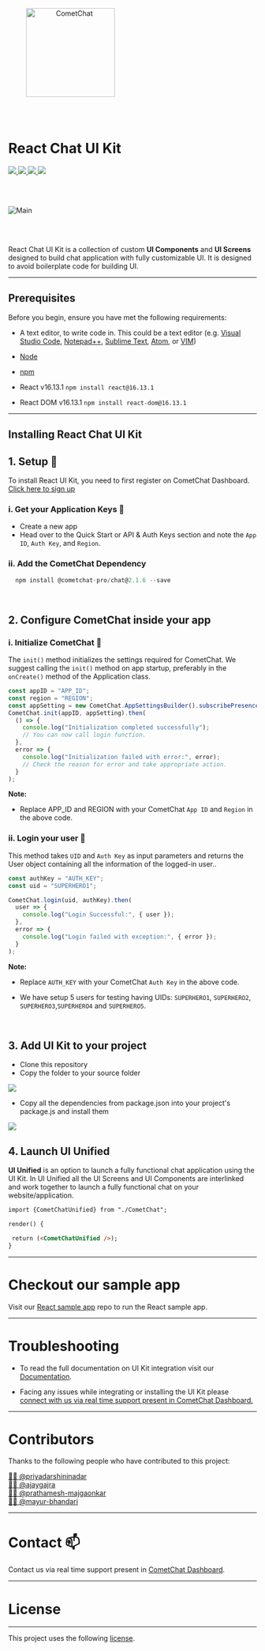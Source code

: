 <div style="width:100%">
    <div style="width:50%;">
        <div align="center">
        <img align="center" width="180" height="180" alt="CometChat" src="./Screenshots/logo.png">    
        </div>    
    </div>    
</div>

<br/><br/>

# React Chat UI Kit

<p align="left">
  <a href="https://github.com/cometchat-pro/javascript-react-chat-ui-kit/releases/" alt="Releases">
    <img src="https://img.shields.io/github/v/release/cometchat-pro/javascript-react-chat-ui-kit" />
  </a>
  <a href="https://img.shields.io/github/languages/top/cometchat-pro/javascript-react-chat-ui-kit">
    <img src="https://img.shields.io/github/languages/top/cometchat-pro/javascript-react-chat-ui-kit" />
  </a>
  <a href="https://github.com/cometchat-pro/javascript-react-chat-app/stargazers">
    <img src="https://img.shields.io/github/stars/cometchat-pro/javascript-react-chat-ui-kit?style=social" />
  </a>
  <a href="https://twitter.com/CometChat">
    <img src="https://img.shields.io/twitter/follow/CometChat?label=CometChat&style=social" />
  </a>
</p>

</br></br>

<div style="width:100%">
    <div style="width:50%; display:inline-block">
        <div align="center">
          <img align="left" alt="Main" src="./Screenshots/main.png">    
        </div>    
    </div>    
</div>

</br></br>

React Chat UI Kit is a collection of custom **UI Components** and **UI Screens** designed to build chat application with fully customizable UI. It is designed to avoid boilerplate code for building UI. 

___

## Prerequisites

Before you begin, ensure you have met the following requirements:

- A text editor, to write code in. This could be a text editor (e.g. [Visual Studio Code](https://code.visualstudio.com/), [Notepad++](https://notepad-plus-plus.org/), [Sublime Text](https://www.sublimetext.com/), [Atom](https://atom.io/), or [VIM](https://www.vim.org/))

- [Node](https://nodejs.org/)

- [npm](https://www.npmjs.com/get-npm)

- React v16.13.1 `npm install react@16.13.1`

- React DOM v16.13.1 `npm install react-dom@16.13.1`

___

## Installing React Chat UI Kit 

## 1. Setup :wrench:

To install React UI Kit, you need to first register on CometChat Dashboard. <a href="https://app.cometchat.com/" target="_blank">Click here to sign up</a>

### i. Get your Application Keys :key:

* Create a new app
* Head over to the Quick Start or API & Auth Keys section and note the `App ID`, `Auth Key`, and `Region`.

### ii. Add the CometChat Dependency

```javascript
  npm install @cometchat-pro/chat@2.1.6 --save
```

<br/>

## 2. Configure CometChat inside your app

### i. Initialize CometChat 🌟

The `init()` method initializes the settings required for CometChat.
We suggest calling the `init()` method on app startup, preferably in the `onCreate()` method of the Application class.

```javascript
const appID = "APP_ID";
const region = "REGION";
const appSetting = new CometChat.AppSettingsBuilder().subscribePresenceForAllUsers().setRegion(region).build();
CometChat.init(appID, appSetting).then(
  () => {
    console.log("Initialization completed successfully");
    // You can now call login function.
  },
  error => {
    console.log("Initialization failed with error:", error);
    // Check the reason for error and take appropriate action.
  }
);
```
**Note:**</br>
* Replace APP_ID and REGION with your CometChat `App ID` and `Region` in the above code.


### ii. Login your user 👤

This method takes `UID` and `Auth Key` as input parameters and returns the User object containing all the information of the logged-in user..

```javascript
const authKey = "AUTH_KEY";
const uid = "SUPERHERO1";

CometChat.login(uid, authKey).then(
  user => {
    console.log("Login Successful:", { user });    
  },
  error => {
    console.log("Login failed with exception:", { error });    
  }
);
```
**Note:** </br>
* Replace `AUTH_KEY` with your CometChat `Auth Key` in the above code.

* We have setup 5 users for testing having UIDs: `SUPERHERO1`, `SUPERHERO2`, `SUPERHERO3`,`SUPERHERO4` and `SUPERHERO5`.

<br/>

## 3. Add UI Kit to your project

* Clone this repository 
* Copy the folder to your source folder

<img align="center" width="auto" height="auto" src="./Screenshots/add-ui-kit.png">

* Copy all the dependencies from package.json into your project's package.js and install them

<img align="center" width="auto" height="auto"  src="./Screenshots/package-dependencies.png" />

<br/>

## 4. Launch UI Unified

**UI Unified** is an option to launch a fully functional chat application using the UI Kit. In UI Unified all the UI Screens and UI Components are interlinked and work together to launch a fully functional chat on your website/application.

 ```html
 import {CometChatUnified} from "./CometChat";

 render() {

  return (<CometChatUnified />);
}
 ```

---

# Checkout our sample app

Visit our [React sample app](https://github.com/cometchat-pro/javascript-react-chat-app) repo to run the React sample app.

---

# Troubleshooting

- To read the full documentation on UI Kit integration visit our [Documentation](https://prodocs.cometchat.com/docs/react-ui-kit).

- Facing any issues while integrating or installing the UI Kit please <a href="https://app.cometchat.com/" target="_blank"> connect with us via real time support present in CometChat Dashboard.</a>

---

# Contributors

Thanks to the following people who have contributed to this project:

[👨‍💻 @priyadarshininadar](https://github.com/priyadarshininadar) <br>
[👨‍💻 @ajaygajra](https://github.com/ajaygajra) <br>
[👨‍💻 @prathamesh-majgaonkar](https://github.com/prathamesh-majgaonkar) <br>
[👨‍💻 @mayur-bhandari](https://github.com/mayur-bhandari)


---

# Contact :mailbox:

Contact us via real time support present in [CometChat Dashboard](https://app.cometchat.com/).

---

# License

---

This project uses the following [license](https://github.com/cometchat-pro/javascript-react-chat-ui-kit/blob/master/LICENSE).
